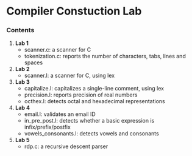 # Compiler Constuction Lab

### Contents
1. **Lab 1**
   - scanner.c: a scanner for C
   - tokenization.c: reports the number of characters, tabs, lines and spaces
2. **Lab 2**
   - scanner.l: a scanner for C, using lex
3. **Lab 3**
   - capitalize.l: capitalizes a single-line comment, using lex
   - precision.l: reports precision of real numbers
   - octhex.l: detects octal and hexadecimal representations
4. **Lab 4**
   - email.l: validates an email ID
   - in_pre_post.l: detects whether a basic expression is infix/prefix/postfix
   - vowels_consonants.l: detects vowels and consonants
5. **Lab 5**
   - rdp.c: a recursive descent parser
